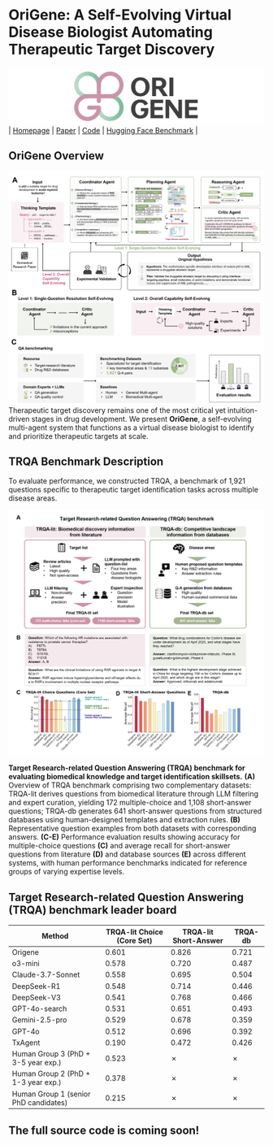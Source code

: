 # OriGene: A Self-Evolving Virtual Disease Biologist Automating Therapeutic Target Discovery

![Image](src/OriGene_whitespace.png)
| [Homepage](https://GENTEL-lab.io/OriGene) | [Paper](https://www.paperexample.com) | [Code](https://github.com/GENTEL-lab/OriGene) | [Hugging Face Benchmark](https://huggingface.co/datasets/GENTEL-Lab/TRQA/) | 

## OriGene Overview
![Image](src/OriGene_architecture.jpg)
Therapeutic target discovery remains one of the most critical yet intuition-driven stages in drug development. We present **OriGene**, a self-evolving multi-agent system that functions as a virtual disease biologist to 
identify and prioritize therapeutic targets at scale. 

## TRQA Benchmark Description
To evaluate performance, we constructed TRQA, a benchmark of 1,921 questions specific to therapeutic target identification tasks across multiple disease areas. 

![Image](src/OriGene_benchmark.jpg)

**Target Research-related Question Answering (TRQA) benchmark for evaluating biomedical knowledge and target identification skillsets.**
**(A)** Overview of TRQA benchmark comprising two complementary datasets: TRQA-lit derives questions from biomedical literature through LLM filtering and expert curation, yielding 172 multiple-choice and 1,108 short-answer questions; TRQA-db generates 641 short-answer questions from structured databases using human-designed templates and extraction rules.
**(B)** Representative question examples from both datasets with corresponding answers.
**(C-E)** Performance evaluation results showing accuracy for multiple-choice questions **(C)** and average recall for short-answer questions from literature **(D)** and database sources **(E)** across different systems, with human performance benchmarks indicated for reference groups of varying expertise levels.

## Target Research-related Question Answering (TRQA) benchmark leader board
| Method             | TRQA-lit Choice (Core Set) | TRQA-lit Short-Answer  | TRQA-db  |
|--------------------|----------------------------------|--------------------------------|------------------|
| Origene            | 0.601                            | 0.826                          | 0.721            |
| o3-mini            | 0.578                            | 0.720                          | 0.487            |
| Claude-3.7-Sonnet  | 0.558                            | 0.695                          | 0.504            |
| DeepSeek-R1        | 0.548                            | 0.714                          | 0.446            |
| DeepSeek-V3        | 0.541                            | 0.768                          | 0.466            |
| GPT-4o-search      | 0.531                            | 0.651                          | 0.493            |
| Gemini-2.5-pro     | 0.529                            | 0.678                          | 0.359            |
| GPT-4o             | 0.512                            | 0.696                          | 0.392            |
| TxAgent            | 0.190                            | 0.472                          | 0.426            |
| Human Group 3 (PhD + 3-5 year exp.)  | 0.523                            | ✗                          | ✗            |
| Human Group 2 (PhD + 1-3 year exp.)  | 0.378                            | ✗                          | ✗            |
| Human Group 1 (senior PhD candidates)  | 0.215                            | ✗                          | ✗            |

## The full source code is coming soon!
